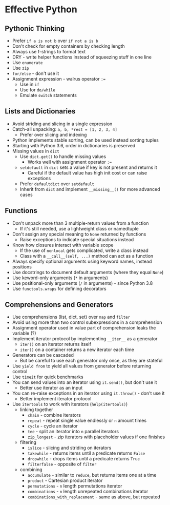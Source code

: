 # Effective Python

## Pythonic Thinking
* Prefer `if a is not b` over `if not a is b`
* Don't check for empty containers by checking length
* Always use f-strings to format text
* DRY - write helper functions instead of squeezing stuff in one line
* Use `enumerate`
* Use `zip`
* `for/else` - don't use it
* Assignment expression - walrus operator `:=`
  * Use in `if`
  * Use for `do/while`
  * Emulate `switch` statements

## Lists and Dictionaries
* Avoid striding and slicing in a single expression
* Catch-all unpacking: `a, b, *rest = [1, 2, 3, 4]`
  * Prefer over slicing and indexing
* Python implements stable sorting, can be used instead sorting tuples
* Starting with Python 3.6, order in dictionaries is preserved
* Missing values in `dict`
  * Use `dict.get()` to handle missing values
    * Works well with assignment operator `:=`
  * `setdefault` in `dict` sets a value if key is not present and returns it
    * Careful if the default value has high init cost or can raise exceptions
  * Prefer `defaultdict` over `setdefault`
  * Inherit from `dict` and implement `__missing__()` for more advanced cases

## Functions
* Don't unpack more than 3 multiple-return values from a function
  * If it's still needed, use a lightweight class or namedtuple
* Don't assign any special meaning to `None` returned by functions
  * Raise exceptions to indicate special situations instead
* Know how closures interact with variable scope
  * If the use of `nonlocal` gets complicated, write a class instead
  * Class with a `__call__(self, ...)` method can act as a function
* Always specify optional arguments using keyword names, instead positions
* Use docstrings to document default arguments (where they equal `None`)
* Use keword-only arguments (`*` in arguments)
* Use positional-only arguments (`/` in arguments) - since Python 3.8
* Use `functools.wraps` for defining decorators

## Comprehensions and Generators
* Use comprehensions (list, dict, set) over `map` and `filter`
* Avoid using more than two control subexpressions in a comprehension
* Assignment operator used in value part of comprehension leaks the variable (?)
* Implement iterator protocol by implementing `__iter__` as a generator
  * `iter()` on an iterator returns itself
  * `iter()` on a container returns a new iterator each time
* Generators can be cascaded
  * But be careful to use each generator only once, as they are stateful
* Use `yield from` to yield all values from generator before returning control
* Use `timeit` for quick benchmarks
* You can send values into an iterator using `it.send()`, but don't use it
  * Better use iterator as an input
* You can re-raise exceptions in an iterator using `it.throw()` - don't use it
  * Better implement iterator protocol
* Use `itertools` to work with iterators (`help(itertools)`)
  * linking together
    * `chain` - combine iterators
    * `repeat` - repeat single value endlessly or `n` amount times
    * `cycle` - cycle an iterator
    * `tee` - split an iterator into `n` parallel iterators
    * `zip_longest` - zip iterators with placeholder values if one finishes
  * filtering
    * `islice` - slicing and striding on iterators
    * `takewhile` - returns items until a predicate returns `False`
    * `dropwhile` - drops items until a predicate returns `True`
    * `filterfalse` - opposite of `filter`
  * combining
    * `accumulate` - similar to `reduce`, but returns items one at a time
    * `product` - Cartesian product iterator
    * `permutations` - `n` length permutations iterator
    * `combinations` - `n` length unrepeated combinations iterator
    * `combinations_with_replacement` - same as above, but repeated
